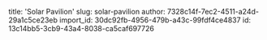 title: 'Solar Pavilion'
slug: solar-pavilion
author: 7328c14f-7ec2-4511-a24d-29a1c5ce23eb
import_id: 30dc92fb-4956-479b-a43c-99fdf4ce4837
id: 13c14bb5-3cb9-43a4-8038-ca5caf697726
